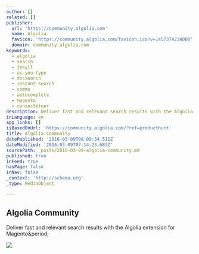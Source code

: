 ```yaml
---
author: []
related: []
publisher:
  url: 'https://community.algolia.com'
  name: Algolia
  favicon: 'https://community.algolia.com/favicon.ico?v=1457374234000'
  domain: community.algolia.com
keywords:
  - algolia
  - search
  - jekyll
  - as-you-type
  - docsearch
  - instant-search
  - commo
  - autocomplete
  - magento
  - consectetuer
description: Deliver fast and relevant search results with the Algolia extension for Magento.
inLanguage: en
app_links: []
isBasedOnUrl: 'https://community.algolia.com/?ref=producthunt'
title: Algolia Community
datePublished: '2016-03-09T08:09:34.511Z'
dateModified: '2016-03-09T07:14:23.683Z'
sourcePath: _posts/2016-03-09-algolia-community.md
published: true
inFeed: true
hasPage: false
inNav: false
_context: 'http://schema.org'
_type: MediaObject

---
```

<article style=""><h1>Algolia Community</h1><p>Deliver fast and relevant search results with the Algolia extension for Magento&amp;period;</p><img src="https://community.algolia.com/img/og_screen.png" /></article>